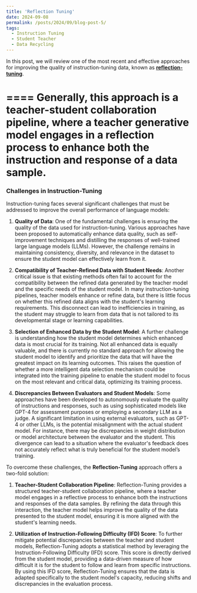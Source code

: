 ```yaml
---
title: 'Reflection Tuning'
date: 2024-09-08
permalink: /posts/2024/09/blog-post-5/
tags:
  - Instruction Tuning
  - Student Teacher
  - Data Recycling
---
```

In this post, we will review one of the most recent and effective approaches for improving the quality of instruction-tuning data, known as [**reflection-tuning**](https://github.com/tianyi-lab/Reflection_Tuning).

====
Generally, this approach is a teacher-student collaboration pipeline, where a teacher generative model engages in a reflection process to enhance both the instruction and response of a data sample.
===

### Challenges in Instruction-Tuning

Instruction-tuning faces several significant challenges that must be addressed to improve the overall performance of language models:

1. **Quality of Data**: One of the fundamental challenges is ensuring the quality of the data used for instruction-tuning. Various approaches have been proposed to automatically enhance data quality, such as self-improvement techniques and distilling the responses of well-trained large language models (LLMs). However, the challenge remains in maintaining consistency, diversity, and relevance in the dataset to ensure the student model can effectively learn from it.

2. **Compatibility of Teacher-Refined Data with Student Needs**: Another critical issue is that existing methods often fail to account for the compatibility between the refined data generated by the teacher model and the specific needs of the student model. In many instruction-tuning pipelines, teacher models enhance or refine data, but there is little focus on whether this refined data aligns with the student's learning requirements. This disconnect can lead to inefficiencies in training, as the student may struggle to learn from data that is not tailored to its developmental stage or learning capabilities.

3. **Selection of Enhanced Data by the Student Model**: A further challenge is understanding how the student model determines which enhanced data is most crucial for its training. Not all enhanced data is equally valuable, and there is currently no standard approach for allowing the student model to identify and prioritize the data that will have the greatest impact on its learning outcomes. This raises the question of whether a more intelligent data selection mechanism could be integrated into the training pipeline to enable the student model to focus on the most relevant and critical data, optimizing its training process.

4. **Discrepancies Between Evaluators and Student Models**: Some approaches have been developed to autonomously evaluate the quality of instructions and responses, such as using sophisticated models like GPT-4 for assessment purposes or employing a secondary LLM as a judge. A significant limitation in using external evaluators, such as GPT-4 or other LLMs, is the potential misalignment with the actual student model. For instance, there may be discrepancies in weight distribution or model architecture between the evaluator and the student. This divergence can lead to a situation where the evaluator's feedback does not accurately reflect what is truly beneficial for the student model’s training.

To overcome these challenges, the **Reflection-Tuning** approach offers a two-fold solution:

1. **Teacher-Student Collaboration Pipeline**: Reflection-Tuning provides a structured teacher-student collaboration pipeline, where a teacher model engages in a reflective process to enhance both the instructions and responses of the data samples. By refining the data through this interaction, the teacher model helps improve the quality of the data presented to the student model, ensuring it is more aligned with the student's learning needs.

2. **Utilization of Instruction-Following Difficulty (IFD) Score**: To further mitigate potential discrepancies between the teacher and student models, Reflection-Tuning adopts a statistical method by leveraging the Instruction-Following Difficulty (IFD) score. This score is directly derived from the student model, providing a data-driven measure of how difficult it is for the student to follow and learn from specific instructions. By using this IFD score, Reflection-Tuning ensures that the data is adapted specifically to the student model's capacity, reducing shifts and discrepancies in the evaluation process. 